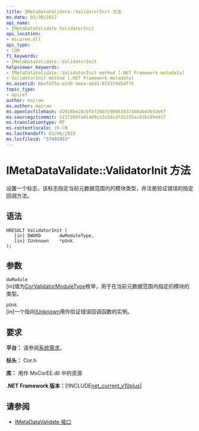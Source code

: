 ```yaml
---
title: IMetaDataValidate::ValidatorInit 方法
ms.date: 03/30/2017
api_name:
- IMetaDataValidate.ValidatorInit
api_location:
- mscoree.dll
api_type:
- COM
f1_keywords:
- IMetaDataValidate::ValidatorInit
helpviewer_keywords:
- IMetaDataValidate::ValidatorInit method [.NET Framework metadata]
- ValidatorInit method [.NET Framework metadata]
ms.assetid: 6bafd75a-e2d0-4aea-aed1-074374d5dff6
topic_type:
- apiref
author: mairaw
ms.author: mairaw
ms.openlocfilehash: d2018be28cbfe72bb7c989634374b8ab43693e6f
ms.sourcegitcommit: 5137208fa414d9ca3c58cdfd2155ac81bc89e917
ms.translationtype: MT
ms.contentlocale: zh-CN
ms.lasthandoff: 03/06/2019
ms.locfileid: "57491953"
---
```

# <a name="imetadatavalidatevalidatorinit-method"></a>IMetaDataValidate::ValidatorInit 方法
设置一个标志，该标志指定当前元数据范围内的模块类型，并注册验证错误的指定回调方法。  
  
## <a name="syntax"></a>语法  
  
```  
HRESULT ValidatorInit (  
   [in] DWORD       dwModuleType,  
   [in] IUnknown    *pUnk  
);  
```  
  
## <a name="parameters"></a>参数  
 `dwModule`  
 [in]值为[CorValidatorModuleType](../../../../docs/framework/unmanaged-api/metadata/corvalidatormoduletype-enumeration.md)枚举，用于在当前元数据范围内指定的模块的类型。  
  
 `pUnk`  
 [in]一个指向[IUnknown](/cpp/atl/iunknown)用作验证错误回调函数的实例。  
  
## <a name="requirements"></a>要求  
 **平台：** 请参阅[系统需求](../../../../docs/framework/get-started/system-requirements.md)。  
  
 **标头：** Cor.h  
  
 **库：** 用作 MsCorEE.dll 中的资源  
  
 **.NET Framework 版本：**[!INCLUDE[net_current_v10plus](../../../../includes/net-current-v10plus-md.md)]  
  
## <a name="see-also"></a>请参阅
- [IMetaDataValidate 接口](../../../../docs/framework/unmanaged-api/metadata/imetadatavalidate-interface.md)
